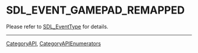 # SDL_EVENT_GAMEPAD_REMAPPED

Please refer to [SDL_EventType](SDL_EventType) for details.

----
[CategoryAPI](CategoryAPI), [CategoryAPIEnumerators](CategoryAPIEnumerators)

